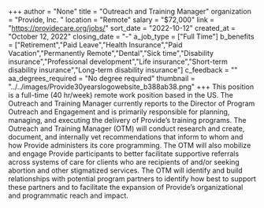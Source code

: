 +++
author = "None"
title = "Outreach and Training Manager"
organization = "Provide, Inc. "
location = "Remote"
salary = "$72,000"
link = "https://providecare.org/jobs/"
sort_date = "2022-10-12"
created_at = "October 12, 2022"
closing_date = "-"
a_job_type = ["Full Time"]
b_benefits = ["Retirement","Paid Leave","Health Insurance","Paid Vacation","Permanently Remote","Dental","Sick time","Disability insurance","Professional development","Life insurance","Short-term disability insurance","Long-term disability insurance"]
c_feedback = ""
aa_degrees_required = "No degree required"
thumbnail = "../../images/Provide30yearslogowebsite_b388ab38.png"
+++
This position is a full-time (40 hr/week) remote work position based in the US.  The Outreach and Training Manager currently reports to the Director of Program Outreach and Engagement and is primarily responsible for planning, managing, and executing the delivery of Provide’s training programs. The Outreach and Training Manager (OTM) will conduct research and create, document, and internally vet recommendations that inform to whom and how Provide administers its core programming.  The OTM will also mobilize and engage Provide participants to better facilitate supportive referrals across systems of care for clients who are recipients of and/or seeking abortion and other stigmatized services. The OTM will identify and build relationships with potential program partners to identify how best to support these partners and to facilitate the expansion of Provide’s organizational and programmatic reach and impact. 
